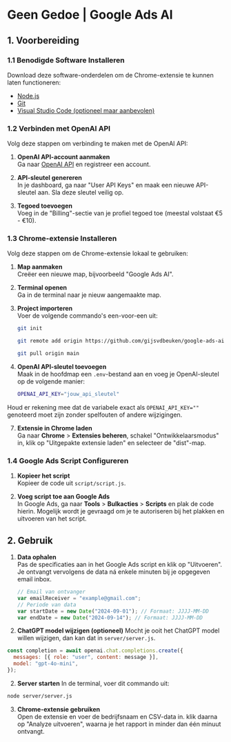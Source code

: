 # Geen Gedoe | Google Ads AI

## 1. Voorbereiding

### 1.1 Benodigde Software Installeren

Download deze software-onderdelen om de Chrome-extensie te kunnen laten functioneren:

- [Node.js](https://nodejs.org/en/download/package-manager)
- [Git](https://git-scm.com/downloads)
- [Visual Studio Code (optioneel maar aanbevolen)](https://code.visualstudio.com/download)

### 1.2 Verbinden met OpenAI API

Volg deze stappen om verbinding te maken met de OpenAI API:

1. **OpenAI API-account aanmaken**  
   Ga naar [OpenAI API](https://openai.com/index/openai-api/) en registreer een account.

2. **API-sleutel genereren**  
   In je dashboard, ga naar "User API Keys" en maak een nieuwe API-sleutel aan. Sla deze sleutel veilig op.

3. **Tegoed toevoegen**  
   Voeg in de "Billing"-sectie van je profiel tegoed toe (meestal volstaat €5 - €10).

### 1.3 Chrome-extensie Installeren

Volg deze stappen om de Chrome-extensie lokaal te gebruiken:

1. **Map aanmaken**  
   Creëer een nieuwe map, bijvoorbeeld "Google Ads AI".

2. **Terminal openen**  
   Ga in de terminal naar je nieuw aangemaakte map.

3. **Project importeren**  
   Voer de volgende commando's een-voor-een uit:

   ```bash
   git init
   ```

   ```bash
   git remote add origin https://github.com/gijsvdbeuken/google-ads-ai.git
   ```

   ```bash
   git pull origin main
   ```

4. **OpenAI API-sleutel toevoegen**  
   Maak in de hoofdmap een `.env`-bestand aan en voeg je OpenAI-sleutel op de volgende manier:

   ```bash
   OPENAI_API_KEY="jouw_api_sleutel"
   ```

Houd er rekening mee dat de variabele exact als `OPENAI_API_KEY=""` genoteerd moet zijn zonder spelfouten of andere wijzigingen.

7. **Extensie in Chrome laden**  
   Ga naar **Chrome** > **Extensies beheren**, schakel "Ontwikkelaarsmodus" in, klik op "Uitgepakte extensie laden" en selecteer de "dist"-map.

### 1.4 Google Ads Script Configureren

1. **Kopieer het script**  
   Kopieer de code uit `script/script.js`.

2. **Voeg script toe aan Google Ads**  
   In Google Ads, ga naar **Tools** > **Bulkacties** > **Scripts** en plak de code hierin. Mogelijk wordt je gevraagd om je te autoriseren bij het plakken en uitvoeren van het script.

## 2. Gebruik

1. **Data ophalen**  
    Pas de specificaties aan in het Google Ads script en klik op "Uitvoeren". Je ontvangt vervolgens de data ná enkele minuten bij je opgegeven email inbox.

   ```javascript
   // Email van ontvanger
   var emailReceiver = "example@gmail.com";
   // Periode van data
   var startDate = new Date("2024-09-01"); // Formaat: JJJJ-MM-DD
   var endDate = new Date("2024-09-14"); // Formaat: JJJJ-MM-DD
   ```

2. **ChatGPT model wijzigen (optioneel)**
   Mocht je ooit het ChatGPT model willen wijzigen, dan kan dat in `server/server.js`.

```javascript
const completion = await openai.chat.completions.create({
  messages: [{ role: "user", content: message }],
  model: "gpt-4o-mini",
});
```

2. **Server starten**
   In de terminal, voer dit commando uit:

```bash
node server/server.js
```

3. **Chrome-extensie gebruiken**  
   Open de extensie en voer de bedrijfsnaam en CSV-data in. klik daarna op "Analyze uitvoeren", waarna je het rapport in minder dan één minuut ontvangt.
